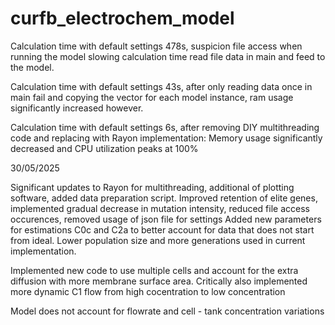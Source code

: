 # curfb_electrochem_model

Calculation time with default settings 478s, suspicion file access when running the model slowing calculation time read file data in main and feed to the model.

Calculation time with default settings 43s, after only reading data once in main fail and copying the vector for each model instance, ram usage significantly increased however.

Calculation time with default settings 6s, after removing DIY multithreading code and replacing with Rayon implementation: Memory usage significantly decreased and CPU utilization peaks at 100%


30/05/2025

Significant updates to Rayon for multithreading, additional of plotting software, added data preparation script. Improved retention of elite genes, implemented gradual decrease in mutation intensity, reduced file access occurences, removed usage of json file for settings
Added new parameters for estimations C0c and C2a to better account for data that does not start from ideal. Lower population size and more generations used in current implementation. 

Implemented new code to use multiple cells and account for the extra diffusion with more membrane surface area.
Critically also implemented more dynamic C1 flow from high cocentration to low concentration

Model does not account for flowrate and cell - tank concentration variations